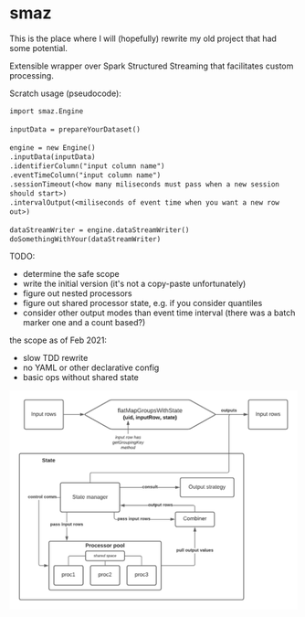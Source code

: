 # smaz
This is the place where I will (hopefully) rewrite my old project that had some potential.

Extensible wrapper over Spark Structured Streaming that facilitates custom processing.

Scratch usage (pseudocode):
```
import smaz.Engine

inputData = prepareYourDataset()

engine = new Engine()
.inputData(inputData)
.identifierColumn("input column name")
.eventTimeColumn("input column name")
.sessionTimeout(<how many miliseconds must pass when a new session should start>)
.intervalOutput(<miliseconds of event time when you want a new row out>)

dataStreamWriter = engine.dataStreamWriter()
doSomethingWithYour(dataStreamWriter)
```

TODO:
- determine the safe scope
- write the initial version (it's not a copy-paste unfortunately)
- figure out nested processors
- figure out shared processor state, e.g. if you consider quantiles
- consider other output modes than event time interval (there was a batch marker one and a count based?)

the scope as of Feb 2021:
- slow TDD rewrite
- no YAML or other declarative config
- basic ops without shared state

![state high level design](doc/smaz0.png?raw=true)

